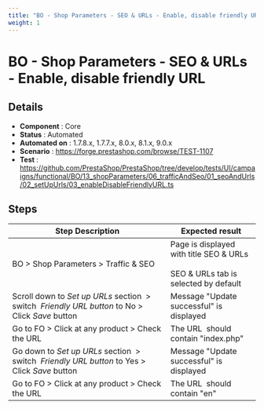 ```yaml
---
title: "BO - Shop Parameters - SEO & URLs - Enable, disable friendly URL"
weight: 1
---
```


# BO - Shop Parameters - SEO & URLs - Enable, disable friendly URL
## Details
* **Component** : Core
* **Status** : Automated
* **Automated on** : 1.7.8.x, 1.7.7.x, 8.0.x, 8.1.x, 9.0.x
* **Scenario** : https://forge.prestashop.com/browse/TEST-1107
* **Test** : https://github.com/PrestaShop/PrestaShop/tree/develop/tests/UI/campaigns/functional/BO/13_shopParameters/06_trafficAndSeo/01_seoAndUrls/02_setUpUrls/03_enableDisableFriendlyURL.ts

## Steps
| Step Description | Expected result |
| ----- | ----- |
| BO > Shop Parameters > Traffic & SEO | Page is displayed with title SEO & URLs<br><br>SEO & URLs tab is selected by default |
| Scroll down to *Set up URLs* section  > switch  *Friendly URL button* to No > Click *Save* button | Message "Update successful" is displayed |
| Go to FO > Click at any product > Check the URL | The URL  should contain "index.php" |
| Go down to *Set up URLs* section  > switch  *Friendly URL button* to Yes > Click *Save* button | Message "Update successful" is displayed |
| Go to FO > Click at any product > Check the URL | The URL  should contain "en" |
